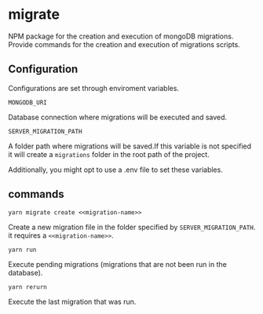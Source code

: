 # migrate
NPM package for the creation and execution of mongoDB migrations. 
Provide commands for the creation and execution of migrations scripts. 

## Configuration
Configurations are set through enviroment variables.

`MONGODB_URI`

Database connection where migrations will be executed and saved.

`SERVER_MIGRATION_PATH`

A folder path where migrations will be saved.If this variable is not specified it will create a `migrations` folder in the
root path of the project.

Additionally, you might opt to use a .env file to set these variables.

## commands

`yarn migrate create <<migration-name>>`

Create a new migration file in the folder specified by `SERVER_MIGRATION_PATH`. it requires a `<<migration-name>>`.

`yarn run`

Execute pending migrations (migrations that are not been run in the database). 

`yarn rerurn`

Execute the last migration that was run.
